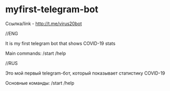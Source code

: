
# myfirst-telegram-bot

Ссылка/link - http://t.me/virus20bot

//ENG 

It is my first telegram bot that shows COVID-19 stats

Main commands:
/start
/help

//RUS

Это мой первый telegram-бот, который показывает статистику COVID-19

Основные команды:
/start
/help

